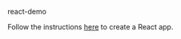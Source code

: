 react-demo

Follow the instructions [here](https://reactjs.org/tutorial/tutorial.html) to create a React app.